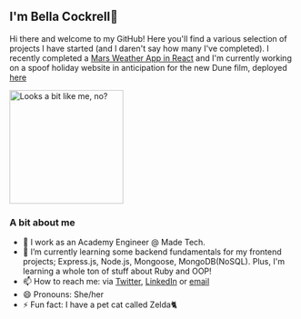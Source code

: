 ## I'm Bella Cockrell👋 

Hi there and welcome to my GitHub! Here you'll find a various selection of projects I have started (and I daren't say how many I've completed). I recently completed a <a href="https://mars-daily-weather-app.netlify.app/">Mars Weather App in React</a> and I'm currently working on a spoof holiday website in anticipation for the new Dune film, deployed <a href="https://arrakis-adventures.netlify.app/">here</a>

<img src='https://avataaars.io/?avatarStyle=Transparent&topType=LongHairMiaWallace&accessoriesType=Blank&hairColor=BrownDark&facialHairType=Blank&clotheType=CollarSweater&clotheColor=Black&eyeType=Default&eyebrowType=RaisedExcitedNatural&mouthType=Smile&skinColor=Light' alt='Looks a bit like me, no?' width='200px'/>

### A bit about me
<ul>
<li>🤖 I work as an Academy Engineer @ Made Tech.</li>
<li>🌱 I’m currently learning some backend fundamentals for my frontend projects; Express.js, Node.js, Mongoose, MongoDB(NoSQL). Plus, I'm learning a whole ton of stuff about Ruby and OOP!</li>
  <li>📫 How to reach me: via <a href='https://twitter.com/heybellac'>Twitter</a>, <a href='https://www.linkedin.com/in/bella-cockrell/'>LinkedIn</a> or <a href='mailto: hello@bellacockrell.com'>email</a></li>
<li>😄 Pronouns: She/her</li>
<li>⚡ Fun fact: I have a pet cat called Zelda🐈 </li> 
</ul>
